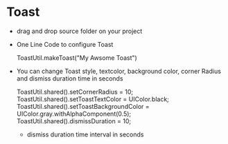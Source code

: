 # Toast

* drag and drop source folder on your project
* One Line Code to configure Toast 

  ToastUtil.makeToast("My Awsome Toast")

* You can change Toast style, textcolor, background color, corner Radius and dismiss duration time in seconds
  
  ToastUtil.shared().setCornerRadius = 10;
  ToastUtil.shared().setToastTextColor = UIColor.black;
  ToastUtil.shared().setToastBackgroundColor = UIColor.gray.withAlphaComponent(0.5);
  ToastUtil.shared().dismissDuration = 10;
  * dismiss duration time interval in seconds



